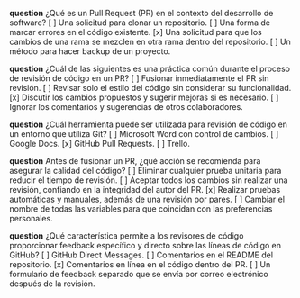 **question** ¿Qué es un Pull Request (PR) en el contexto del desarrollo de software?
[ ] Una solicitud para clonar un repositorio.
[ ] Una forma de marcar errores en el código existente.
[x] Una solicitud para que los cambios de una rama se mezclen en otra rama dentro del repositorio.
[ ] Un método para hacer backup de un proyecto.

**question** ¿Cuál de las siguientes es una práctica común durante el proceso de revisión de código en un PR?
[ ] Fusionar inmediatamente el PR sin revisión.
[ ] Revisar solo el estilo del código sin considerar su funcionalidad.
[x] Discutir los cambios propuestos y sugerir mejoras si es necesario.
[ ] Ignorar los comentarios y sugerencias de otros colaboradores.

**question** ¿Cuál herramienta puede ser utilizada para revisión de código en un entorno que utiliza Git?
[ ] Microsoft Word con control de cambios.
[ ] Google Docs.
[x] GitHub Pull Requests.
[ ] Trello.

**question** Antes de fusionar un PR, ¿qué acción se recomienda para asegurar la calidad del código?
[ ] Eliminar cualquier prueba unitaria para reducir el tiempo de revisión.
[ ] Aceptar todos los cambios sin realizar una revisión, confiando en la integridad del autor del PR.
[x] Realizar pruebas automáticas y manuales, además de una revisión por pares.
[ ] Cambiar el nombre de todas las variables para que coincidan con las preferencias personales.

**question** ¿Qué característica permite a los revisores de código proporcionar feedback específico y directo sobre las líneas de código en GitHub?
[ ] GitHub Direct Messages.
[ ] Comentarios en el README del repositorio.
[x] Comentarios en línea en el código dentro del PR.
[ ] Un formulario de feedback separado que se envía por correo electrónico después de la revisión.

